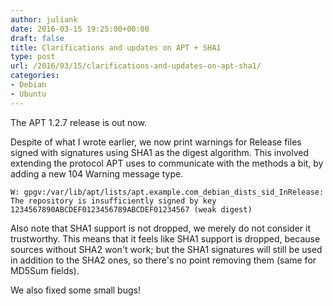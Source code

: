```yaml
---
author: juliank
date: 2016-03-15 19:25:00+00:00
draft: false
title: Clarifications and updates on APT + SHA1
type: post
url: /2016/03/15/clarifications-and-updates-on-apt-sha1/
categories:
- Debian
- Ubuntu
---
```


The APT 1.2.7 release is out now.

Despite of what I wrote earlier, we now print warnings for Release files signed with signatures using SHA1 as the digest algorithm. This involved extending the protocol APT uses to communicate with the methods a bit, by adding a new 104 Warning message type.

    
    W: gpgv:/var/lib/apt/lists/apt.example.com_debian_dists_sid_InRelease: The repository is insufficiently signed by key
    1234567890ABCDEF0123456789ABCDEF01234567 (weak digest)
    


Also note that SHA1 support is not dropped, we merely do not consider it trustworthy. This means that it feels like SHA1 support is dropped, because sources without SHA2 won't work; but the SHA1 signatures will still be used in addition to the SHA2 ones, so there's no point removing them (same for MD5Sum fields).

We also fixed some small bugs!

